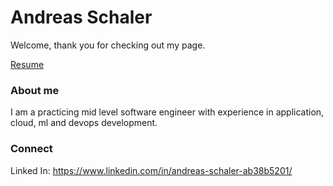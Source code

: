# Andreas Schaler

Welcome, thank you for checking out my page.

<a href="AndreasSchaler_Resume.pdf" >Resume</a>

### About me

I am a practicing mid level software engineer with experience in application, cloud, ml and devops development.

### Connect

Linked In: https://www.linkedin.com/in/andreas-schaler-ab38b5201/
